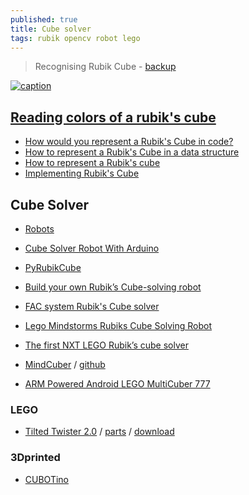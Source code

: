 ```yaml
---
published: true
title: Cube solver
tags: rubik opencv robot lego
---
```

> Recognising Rubik Cube - [backup](https://github.com/yduf/ruby-kube)

[![caption](https://img.youtube.com/vi/VaW1dmqRE0o/0.jpg)](https://www.youtube.com/watch?v=VaW1dmqRE0o)

## [Reading colors of a rubik's cube](https://stackoverflow.com/questions/25563751/reading-colors-of-a-rubiks-cube-using-opencv)

- [How would you represent a Rubik's Cube in code?](https://stackoverflow.com/questions/500221/how-would-you-represent-a-rubiks-cube-in-code?rq=1)
- [How to represent a Rubik's Cube in a data structure](https://softwareengineering.stackexchange.com/questions/142760/how-to-represent-a-rubiks-cube-in-a-data-structure)
- [How to represent a Rubik's cube](https://stackoverflow.com/questions/9762162/how-to-represent-a-rubiks-cube)
- [Implementing Rubik's Cube](http://www.chilton.com/~jimw/rubik.html)

## Cube Solver
- [Robots](https://ruwix.com/the-rubiks-cube/lego-rubiks-cube-robots-rubot2/)

- [Cube Solver Robot With Arduino](https://www.instructables.com/Cool-Cube-Solver-Robot-With-Arduino/)
- [PyRubikCube](https://sourceforge.net/p/pyrubikcube/code/HEAD/tree/cubesolver/) 
- [Build your own Rubik’s Cube-solving robot](https://deviceguru.com/build-your-own-rubiks-cube-solving-robot/)
- [FAC system Rubik's Cube solver](https://blog.zok.pw/hacking/2015/08/18/fac-rubik-solver/)
- [Lego Mindstorms Rubiks Cube Solving Robot](https://www.youtube.com/watch?v=uWkZ51yxvis)
- [The first NXT LEGO Rubik’s cube solver](https://robotics.benedettelli.com/lego-rubik-cube-solver/)
- [MindCuber](http://mindcuber.com/) / [github](https://github.com/dlech/MindCuberNXT)

- [ARM Powered Android LEGO MultiCuber 777](https://www.youtube.com/watch?v=b5b9BIBuOd4)

### LEGO
- [Tilted Twister 2.0](https://tiltedtwister.com/tiltedtwister2.html) / [parts](https://tiltedtwister.com/tt2partslist.html) / [download](https://tiltedtwister.com/tt2download.html)


### 3Dprinted
- [CUBOTino](https://www.instructables.com/CUBOTino-Autonomous-Small-3D-Printed-Rubiks-Cube-R/?utm_source=newsletter&utm_medium=email)